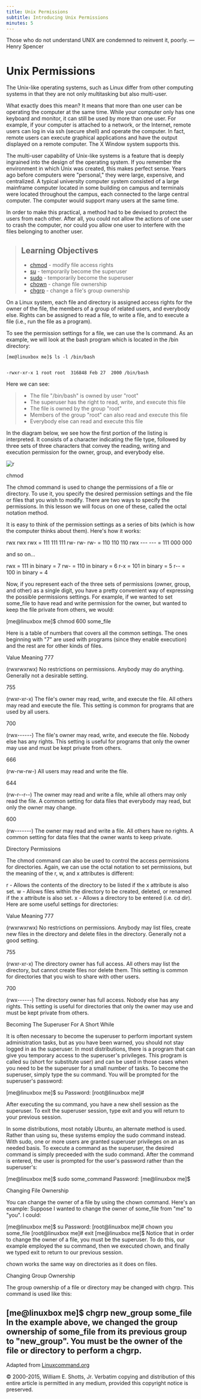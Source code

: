 ```yaml
---
title: Unix Permissions
subtitle: Introducing Unix Permissions
minutes: 5
---
```


Those who do not understand UNIX are condemned to reinvent it, poorly.
— Henry Spencer

# Unix Permissions

The Unix-like operating systems, such as Linux differ from other computing systems in that they are not only multitasking but also multi-user.

What exactly does this mean? It means that more than one user can be operating the computer at the same time. While your computer only has one keyboard and monitor, it can still be used by more than one user. For example, if your computer is attached to a network, or the Internet, remote users can log in via ssh (secure shell) and operate the computer. In fact, remote users can execute graphical applications and have the output displayed on a remote computer. The X Window system supports this.

The multi-user capability of Unix-like systems is a feature that is deeply ingrained into the design of the operating system. If you remember the environment in which Unix was created, this makes perfect sense. Years ago before computers were "personal," they were large, expensive, and centralized. A typical university computer system consisted of a large mainframe computer located in some building on campus and terminals were located throughout the campus, each connected to the large central computer. The computer would support many users at the same time.

In order to make this practical, a method had to be devised to protect the users from each other. After all, you could not allow the actions of one user to crash the computer, nor could you allow one user to interfere with the files belonging to another user.

> ## Learning Objectives
>
> *   [chmod](http://linuxcommand.org/lc3_man_pages/chmod1.html) - modify file access rights
> *   [su](http://linuxcommand.org/lc3_man_pages/su1.html) - temporarily become the superuser
> *   [sudo](http://linuxcommand.org/lc3_man_pages/sudo1.html) - temporarily become the superuser
> *   [chown](http://linuxcommand.org/lc3_man_pages/chown1.html) - change file ownership
> *   [chgrp](http://linuxcommand.org/lc3_man_pages/chgrp1.html) - change a file's group ownership

On a Linux system, each file and directory is assigned access rights for the owner of the file, the members of a group of related users, and everybody else. Rights can be assigned to read a file, to write a file, and to execute a file (i.e., run the file as a program).

To see the permission settings for a file, we can use the ls command. As an example, we will look at the bash program which is located in the /bin directory:

~~~ {.input}
[me@linuxbox me]$ ls -l /bin/bash


-rwxr-xr-x 1 root root  316848 Feb 27  2000 /bin/bash
~~~

Here we can see:

> *   The file "/bin/bash" is owned by user "root"
> *   The superuser has the right to read, write, and execute this file
> *   The file is owned by the group "root"
> *   Members of the group "root" can also read and execute this file
> *   Everybody else can read and execute this file

In the diagram below, we see how the first portion of the listing is interpreted. It consists of a character indicating the file type, followed by three sets of three characters that convey the reading, writing and execution permission for the owner, group, and everybody else.

![r](https://github.com/jackspaceBerkeley/cornerstone-2015-unix-FUNdamentals/blob/master/day_two/images/file_permissions.png)

chmod

The chmod command is used to change the permissions of a file or directory. To use it, you specify the desired permission settings and the file or files that you wish to modify. There are two ways to specify the permissions. In this lesson we will focus on one of these, called the octal notation method.

It is easy to think of the permission settings as a series of bits (which is how the computer thinks about them). Here's how it works:

rwx rwx rwx = 111 111 111
rw- rw- rw- = 110 110 110
rwx --- --- = 111 000 000

and so on...

rwx = 111 in binary = 7
rw- = 110 in binary = 6
r-x = 101 in binary = 5
r-- = 100 in binary = 4

Now, if you represent each of the three sets of permissions (owner, group, and other) as a single digit, you have a pretty convenient way of expressing the possible permissions settings. For example, if we wanted to set some_file to have read and write permission for the owner, but wanted to keep the file private from others, we would:

[me@linuxbox me]$ chmod 600 some_file

Here is a table of numbers that covers all the common settings. The ones beginning with "7" are used with programs (since they enable execution) and the rest are for other kinds of files.

Value	Meaning
777

(rwxrwxrwx) No restrictions on permissions. Anybody may do anything. Generally not a desirable setting.

755

(rwxr-xr-x) The file's owner may read, write, and execute the file. All others may read and execute the file. This setting is common for programs that are used by all users.

700

(rwx------) The file's owner may read, write, and execute the file. Nobody else has any rights. This setting is useful for programs that only the owner may use and must be kept private from others.

666

(rw-rw-rw-) All users may read and write the file.

644

(rw-r--r--) The owner may read and write a file, while all others may only read the file. A common setting for data files that everybody may read, but only the owner may change.

600

(rw-------) The owner may read and write a file. All others have no rights. A common setting for data files that the owner wants to keep private.

Directory Permissions

The chmod command can also be used to control the access permissions for directories. Again, we can use the octal notation to set permissions, but the meaning of the r, w, and x attributes is different:

r - Allows the contents of the directory to be listed if the x attribute is also set.
w - Allows files within the directory to be created, deleted, or renamed if the x attribute is also set.
x - Allows a directory to be entered (i.e. cd dir).
Here are some useful settings for directories:

Value	Meaning
777

(rwxrwxrwx) No restrictions on permissions. Anybody may list files, create new files in the directory and delete files in the directory. Generally not a good setting.

755

(rwxr-xr-x) The directory owner has full access. All others may list the directory, but cannot create files nor delete them. This setting is common for directories that you wish to share with other users.

700

(rwx------) The directory owner has full access. Nobody else has any rights. This setting is useful for directories that only the owner may use and must be kept private from others.

Becoming The Superuser For A Short While

It is often necessary to become the superuser to perform important system administration tasks, but as you have been warned, you should not stay logged in as the superuser. In most distributions, there is a program that can give you temporary access to the superuser's privileges. This program is called su (short for substitute user) and can be used in those cases when you need to be the superuser for a small number of tasks. To become the superuser, simply type the su command. You will be prompted for the superuser's password:

[me@linuxbox me]$ su
Password:
[root@linuxbox me]#

After executing the su command, you have a new shell session as the superuser. To exit the superuser session, type exit and you will return to your previous session.

In some distributions, most notably Ubuntu, an alternate method is used. Rather than using su, these systems employ the sudo command instead. With sudo, one or more users are granted superuser privileges on an as needed basis. To execute a command as the superuser, the desired command is simply preceeded with the sudo command. After the command is entered, the user is prompted for the user's password rather than the superuser's:

[me@linuxbox me]$ sudo some_command
Password:
[me@linuxbox me]$

Changing File Ownership

You can change the owner of a file by using the chown command. Here's an example: Suppose I wanted to change the owner of some_file from "me" to "you". I could:

[me@linuxbox me]$ su
Password:
[root@linuxbox me]# chown you some_file
[root@linuxbox me]# exit
[me@linuxbox me]$
Notice that in order to change the owner of a file, you must be the superuser. To do this, our example employed the su command, then we executed chown, and finally we typed exit to return to our previous session.

chown works the same way on directories as it does on files.

Changing Group Ownership

The group ownership of a file or directory may be changed with chgrp. This command is used like this:

[me@linuxbox me]$ chgrp new_group some_file
In the example above, we changed the group ownership of some_file from its previous group to "new_group". You must be the owner of the file or directory to perform a chgrp.
---
Adapted from [Linuxcommand.org](http://linuxcommand.org/lc3_lts0090.php)

© 2000-2015, William E. Shotts, Jr. Verbatim copying and distribution of this entire article is permitted in any medium, provided this copyright notice is preserved.
